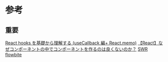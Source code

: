# 参考

## 重要

[React hooks を基礎から理解する (useCallback 編+ React.memo)](https://qiita.com/seira/items/8a170cc950241a8fdb23)
[【React】なぜコンポーネントの中でコンポーネントを作るのは良くないのか？](https://zenn.dev/dinii/articles/7eba16ed5513c1)
[SWR](https://swr.vercel.app/ja/docs/api)
[flowbite](https://flowbite.com/)
